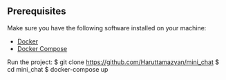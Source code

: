 ## Prerequisites

Make sure you have the following software installed on your machine:

- [Docker](https://docs.docker.com/get-docker/)
- [Docker Compose](https://docs.docker.com/compose/install/)

Run the project:
$ git clone https://github.com/Haruttamazyan/mini_chat
$ cd mini_chat
$ docker-compose up
